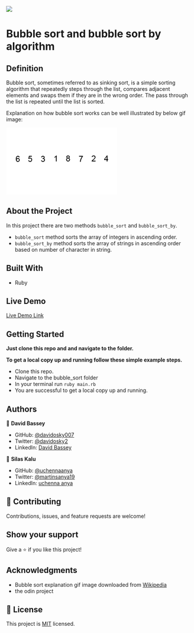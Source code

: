 
![](https://img.shields.io/badge/Microverse-blueviolet)

# Bubble sort and bubble sort by algorithm

## Definition

Bubble sort, sometimes referred to as sinking sort, is a simple sorting algorithm that repeatedly steps through the list, compares adjacent elements and swaps them if they are in the wrong order. The pass through the list is repeated until the list is sorted.

Explanation on how bubble sort works can be well illustrated by below gif image:

![Bubble sort explanation](./images/bubble-sort-example-300px.gif)

## About the Project

In this project there are two methods `bubble_sort` and `bubble_sort_by`.
    
   - `bubble_sort` method sorts the array of integers in ascending order.
   - `bubble_sort_by` method sorts the array of strings in ascending order based on number of character in string.

## Built With

- Ruby

## Live Demo

[Live Demo Link]()


## Getting Started

**Just clone this repo and and navigate to the folder.**


**To get a local copy up and running follow these simple example steps.**

   - Clone this repo.
   - Navigate to the bubble_sort folder
   - In your terminal run `ruby main.rb`
   - You are successful to get a local copy up and running.


## Authors

👤 **David Bassey**

- GitHub: [@davidosky007](https://github.com/davidosky007)
- Twitter: [@davidosky2](https://twitter.com/Davidosky2)
- LinkedIn: [David Bassey](https://www.linkedin.com/in/david-bassey-2b9671199/)

👤 **Silas Kalu**

- GitHub: [@uchennaanya](https://github.com/uchennaanya)
- Twitter: [@martinsanya19 ](https://twitter.com/theOnuoha)
- LinkedIn: [uchenna anya](https://www.linkedin.com/in/uchenna-anya/)


## 🤝 Contributing

Contributions, issues, and feature requests are welcome!

## Show your support

Give a ⭐️ if you like this project!

## Acknowledgments

- Bubble sort explanation gif image downloaded from [Wikipedia](https://upload.wikimedia.org/wikipedia/commons/c/c8/Bubble-sort-example-300px.gif)
- the odin project

## 📝 License

This project is [MIT](./LICENSE) licensed.